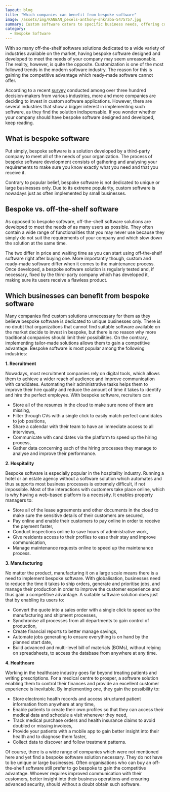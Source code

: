 ```yaml
---
layout: blog
title: "Which companies can benefit from bespoke software"
image: /assets/img/KANBAN_pexels-anthony-shkraba-5475757.jpg
summary: Custom software caters to specific business needs, offering competitive advantages over generic solutions, popular in recruitment, hospitality, manufacturing, and healthcare industries.
category:
  - Bespoke Software
---
```


With so many off-the-shelf software solutions dedicated to a wide variety of industries available on the market, having bespoke software designed and developed to meet the needs of your company may seem unreasonable. The reality, however, is quite the opposite. Customization is one of the most followed trends in the modern software industry. The reason for this is gaining the competitive advantage which ready-made software cannot offer.

According to a recent [survey](https://appian.com/learn/resources/resource-center.html) conducted among over three hundred decision-makers from various industries, more and more companies are deciding to invest in custom software applications. However, there are several industries that show a bigger interest in implementing such software, as they find the solution indispensable. If you wonder whether your company should have bespoke software designed and developed, keep reading.
 

## What is bespoke software
Put simply, bespoke software is a solution developed by a third-party company to meet all of the needs of your organization. The process of bespoke software development consists of gathering and analysing your requirements to make sure you know exactly what you need and that you receive it.

Contrary to popular belief, bespoke software is not dedicated to unique or large businesses only. Due to its extreme popularity, custom software is nowadays just as often implemented by small businesses.
 

## Bespoke vs. off-the-shelf software
As opposed to bespoke software, off-the-shelf software solutions are developed to meet the needs of as many users as possible. They often contain a wide range of functionalities that you may never use because they simply do not suit the requirements of your company and which slow down the solution at the same time.

The two differ in price and waiting time as you can start using off-the-shelf software right after buying one. More importantly though, custom and ready-made software differ when it comes to the maintenance process. Once developed, a bespoke software solution is regularly tested and, if necessary, fixed by the third-party company which has developed it, making sure its users receive a flawless product.
 

## Which businesses can benefit from bespoke software
Many companies find custom solutions unnecessary for them as they believe bespoke software is dedicated to unique businesses only. There is no doubt that organizations that cannot find suitable software available on the market decide to invest in bespoke, but there is no reason why more traditional companies should limit their possibilities. On the contrary, implementing tailor-made solutions allows them to gain a competitive advantage. Bespoke software is most popular among the following industries:

**1. Recruitment**

Nowadays, most recruitment companies rely on digital tools, which allows them to achieve a wider reach of audience and improve communication with candidates. Automating their administrative tasks helps them to improve their hire quality and reduce the amount of time it takes to identify and hire the perfect employee. With bespoke software, recruiters can:

- Store all of the resumes in the cloud to make sure none of them are missing,
- Filter through CVs with a single click to easily match perfect candidates to job positions,
- Share a calendar with their team to have an immediate access to all interviews,
- Communicate with candidates via the platform to speed up the hiring process,
- Gather data concerning each of the hiring processes they manage to analyse and improve their performance.
  
**2. Hospitality**

Bespoke software is especially popular in the hospitality industry. Running a hotel or an estate agency without a software solution which automates and thus supports most business processes is extremely difficult, if not impossible. Most of the interactions with customers take place online, which is why having a web-based platform is a necessity. It enables property managers to:

- Store all of the lease agreements and other documents in the cloud to make sure the sensitive details of their customers are secured,
- Pay online and enable their customers to pay online in order to receive the payment faster,
- Conduct inspections online to save hours of administrative work,
- Give residents access to their profiles to ease their stay and improve communication,
- Manage maintenance requests online to speed up the maintenance process.

**3. Manufacturing**

No matter the product, manufacturing it on a large scale means there is a need to implement bespoke software. With globalisation, businesses need to reduce the time it takes to ship orders, generate and prioritise jobs, and manage their production in order to improve the customer experience and thus gain a competitive advantage. A suitable software solution does just that by enabling its users to:

- Convert the quote into a sales order with a single click to speed up the manufacturing and shipment processes,
- Synchronise all processes from all departments to gain control of production,
- Create financial reports to better manage savings,
- Automate jobs generating to ensure everything is on hand by the planned start date,
- Build advanced and multi-level bill of materials (BOMs), without relying on spreadsheets, to access the database from anywhere at any time.
 
**4. Healthcare**

Working in the healthcare industry goes far beyond treating patients and writing prescriptions. For a medical centre to prosper, a software solution enabling them to control their finances and provide an excellent customer experience is inevitable. By implementing one, they gain the possibility to:

- Store electronic health records and access structured patient information from anywhere at any time,
- Enable patients to create their own profiles so that they can access their medical data and schedule a visit whenever they need,
- Track medical purchase orders and health insurance claims to avoid doubled or missing invoices,
- Provide your patients with a mobile app to gain better insight into their health and to diagnose them faster,
- Collect data to discover and follow treatment patterns.
  
Of course, there is a wide range of companies which were not mentioned here and yet find a bespoke software solution necessary. They do not have to be unique or large businesses. Often organisations who can buy an off-the-shelf software still prefer to go bespoke to gain the competitive advantage. Whoever requires improved communication with their customers, better insight into their business operations and ensuring advanced security, should without a doubt obtain such software.
